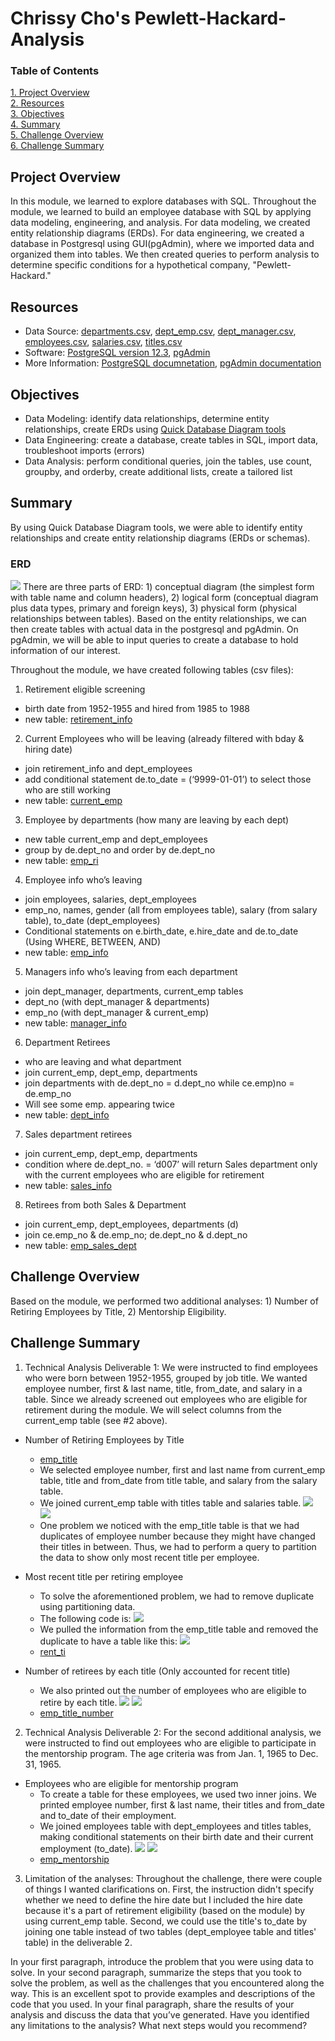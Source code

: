 # Chrissy Cho's Pewlett-Hackard-Analysis
### Table of Contents
[ 1. Project Overview ](#desc)<br /> 
[ 2. Resources ](#resc)<br /> 
[ 3. Objectives ](#obj)<br /> 
[ 4. Summary ](#sum)<br /> 
[ 5. Challenge Overview ](#chal)<br /> 
[ 6. Challenge Summary ](#chalsum)<br /> 


<a name="desc"></a>
## Project Overview
In this module, we learned to explore databases with SQL. Throughout the module, we learned to build
an employee database with SQL by applying data modeling, engineering, and analysis. For data modeling, we created
entity relationship diagrams (ERDs). For data engineering, we created a database in Postgresql using GUI(pgAdmin), where we imported data and organized them into tables. We then created queries to perform analysis to determine specific conditions
for a hypothetical company, "Pewlett-Hackard." 

<a name="resc"></a>
## Resources
- Data Source: [departments.csv](https://github.com/chrissycho/Pewlett-Hackard-Analysis/blob/master/Data/departments.csv), [dept_emp.csv](https://github.com/chrissycho/Pewlett-Hackard-Analysis/blob/master/Data/dept_emp.csv), [dept_manager.csv](https://github.com/chrissycho/Pewlett-Hackard-Analysis/blob/master/Data/dept_manager.csv), [employees.csv](https://github.com/chrissycho/Pewlett-Hackard-Analysis/blob/master/Data/employees.csv), [salaries.csv](https://github.com/chrissycho/Pewlett-Hackard-Analysis/blob/master/Data/salaries.csv), [titles.csv](https://github.com/chrissycho/Pewlett-Hackard-Analysis/blob/master/Data/titles.csv)
- Software: [PostgreSQL version 12.3](https://www.enterprisedb.com/downloads/postgres-postgresql-downloads), [pgAdmin](https://www.postgresql.org/ftp/pgadmin/pgadmin4/v4.23/macos/)
- More Information: [PostgreSQL documnetation](https://www.postgresql.org/docs/manuals/), [pgAdmin documentation](https://www.pgadmin.org/docs/)

<a name="obj"></a>
## Objectives
- Data Modeling: identify data relationships, determine entity relationships, create ERDs using [Quick Database Diagram tools](https://www.quickdatabasediagrams.com/)
- Data Engineering: create a database, create tables in SQL, import data, troubleshoot imports (errors)
- Data Analysis: perform conditional queries, join the tables, use count, groupby, and orderby, create additional lists, create a tailored list

<a name="sum"></a>
## Summary
By using Quick Database Diagram tools, we were able to identify entity relationships and create entity relationship diagrams (ERDs or schemas). 
### ERD
![](EmployeeDBD.png)
There are three parts of ERD: 1) conceptual diagram (the simplest form with table name and column headers), 2) logical form (conceptual diagram plus data types, primary and foreign keys), 3) physical form (physical relationships between tables). Based on the entity relationships, we can then create
tables with actual data in the postgresql and pgAdmin. On pgAdmin, we will be able to input queries to create a database to hold information of our interest. 


Throughout the module, we have created following tables (csv files):

1)	Retirement eligible screening 
- birth date from 1952-1955 and hired from 1985 to 1988
- new table: [retirement_info](https://github.com/chrissycho/Pewlett-Hackard-Analysis/blob/master/Data/retirement_info.csv)

2)	Current Employees who will be leaving (already filtered with bday & hiring date) 
- join retirement_info and dept_employees 
- add conditional statement de.to_date = (‘9999-01-01’) to select those who are still working 
- new table: [current_emp](https://github.com/chrissycho/Pewlett-Hackard-Analysis/blob/master/Data/current_emp.csv)

3)	Employee by departments (how many are leaving by each dept)
- new table current_emp and dept_employees
- group by de.dept_no and order by de.dept_no
- new table: [emp_ri](https://github.com/chrissycho/Pewlett-Hackard-Analysis/blob/master/Data/emp_ri.csv)

4)	Employee info who’s leaving
- join employees, salaries, dept_employees
- emp_no, names, gender (all from employees table), salary (from salary table), to_date (dept_employees) 
- Conditional statements on e.birth_date, e.hire_date and de.to_date
(Using WHERE, BETWEEN, AND) 
- new table: [emp_info](https://github.com/chrissycho/Pewlett-Hackard-Analysis/blob/master/Data/emp_info.csv)

5)	Managers info who’s leaving from each department
- join dept_manager, departments, current_emp tables
- dept_no (with dept_manager & departments) 
- emp_no (with dept_manager & current_emp)
- new table: [manager_info](https://github.com/chrissycho/Pewlett-Hackard-Analysis/blob/master/Data/manager_info.csv)

6)	Department Retirees
- who are leaving and what department
- join current_emp, dept_emp, departments
- join departments with de.dept_no = d.dept_no while ce.emp)no = de.emp_no
- Will see some emp. appearing twice
- new table: [dept_info](https://github.com/chrissycho/Pewlett-Hackard-Analysis/blob/master/Data/dept_info.csv)

7)	Sales department retirees
- join current_emp, dept_emp, departments
- condition where de.dept_no. = ‘d007’ will return Sales department only with the current employees who are eligible for retirement 
- new table: [sales_info](https://github.com/chrissycho/Pewlett-Hackard-Analysis/blob/master/Data/sales_info.csv)

8)	Retirees from both Sales & Department
- join current_emp, dept_employees, departments (d)
- join ce.emp_no & de.emp_no; de.dept_no & d.dept_no 
- new table: [emp_sales_dept](https://github.com/chrissycho/Pewlett-Hackard-Analysis/blob/master/Data/emp_sales_dept.csv)

<a name="chal"></a>
## Challenge Overview
Based on the module, we performed two additional analyses: 1) Number of Retiring Employees by Title, 2) Mentorship Eligibility.



<a name="chalsum"></a>
## Challenge Summary
1. Technical Analysis Deliverable 1:
We were instructed to find employees who were born between 1952-1955, grouped by job title. 
We wanted employee number, first & last name, title, from_date, and salary in a table. 
Since we already screened out employees who are eligible for retirement during the module. We will select columns from the current_emp table (see #2 above). 

- Number of Retiring Employees by Title
    - [emp_title](https://github.com/chrissycho/Pewlett-Hackard-Analysis/blob/master/Challenge/emp_title.csv)
    - We selected employee number, first and last name from current_emp table, title and from_date from title table, and salary from the salary table.
    - We joined current_emp table with titles table and salaries table. 
  ![](Table%20pictures/emp_title.png) ![](Table%20pictures/emp_title%20pic.png)
    - One problem we noticed with the emp_title table is that we had duplicates of employee number because they might have changed their titles in between. Thus, we had to perform a query to partition the data to show only most recent title per employee. 

- Most recent title per retiring employee
    - To solve the aforementioned problem, we had to remove duplicate using partitioning data. 
    - The following code is: ![](Table%20pictures/recent_title.png)
    - We pulled the information from the emp_title table and removed the duplicate to have a table like this:
    ![](Table%20pictures/recent_title_pic.png)
    - [rent_ti](https://github.com/chrissycho/Pewlett-Hackard-Analysis/blob/master/Challenge/recent_ti.csv)

- Number of retirees by each title (Only accounted for recent title)
    - We also printed out the number of employees who are eligible to retire by each title. 
     ![](Table%20pictures/recent_title_number.png) ![](Table%20pictures/recent_title_number_pic.png)
    - [emp_title_number](https://github.com/chrissycho/Pewlett-Hackard-Analysis/blob/master/Challenge/emp_title_number.csv)

2.  Technical Analysis Deliverable 2:
For the second additional analysis, we were instructed to find out employees who are eligible to participate in the mentorship program. The age criteria was from Jan. 1, 1965 to Dec. 31, 1965. 
- Employees who are eligible for mentorship program
    - To create a table for these employees, we used two inner joins. We printed employee number, first & last name, their titles and from_date and to_date of their employment. 
    - We joined employees table with dept_employees and titles tables, making conditional statements on their birth date and their current employment (to_date).
    ![](Table%20pictures/mentorship_newquery.png) ![](Table%20pictures/mentorship_newquery_pic.png)
    - [emp_mentorship](https://github.com/chrissycho/Pewlett-Hackard-Analysis/blob/master/Challenge/emp_mentorship.csv)


3. Limitation of the analyses:
Throughout the challenge, there were couple of things I wanted clarifications on. First, the instruction didn't specify whether we need to define the hire date but I included the hire date because it's a part of retirement eligibility (based on the module) by using current_emp table. Second, we could use the title's to_date by joining one table instead of two tables (dept_employee table and titles' table) in the deliverable 2. 



In your first paragraph, introduce the problem that you were using data to solve.
In your second paragraph, summarize the steps that you took to solve the problem, as well as the challenges that you encountered along the way. This is an excellent spot to provide examples and descriptions of the code that you used.
In your final paragraph, share the results of your analysis and discuss the data that you’ve generated. Have you identified any limitations to the analysis? What next steps would you recommend?

